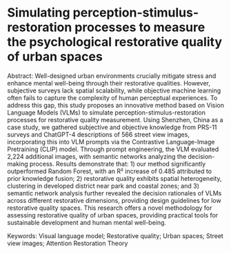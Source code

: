 # Simulating perception-stimulus-restoration processes to measure the psychological restorative quality of urban spaces
Abstract: Well-designed urban environments crucially mitigate stress and enhance mental well-being through their restorative qualities. However, subjective surveys lack spatial scalability, while objective machine learning often fails to capture the complexity of human perceptual experiences. To address this gap, this study proposes an innovative method based on Vision Language Models (VLMs) to simulate perception-stimulus-restoration processes for restorative quality measurement. Using Shenzhen, China as a case study, we gathered subjective and objective knowledge from PRS-11 surveys and ChatGPT-4 descriptions of 566 street view images, incorporating this into VLM prompts via the Contrastive Language-Image Pretraining (CLIP) model. Through prompt engineering, the VLM evaluated 2,224 additional images, with semantic networks analyzing the decision-making process. Results demonstrate that: 1) our method significantly outperformed Random Forest, with an R² increase of 0.485 attributed to prior knowledge fusion; 2) restorative quality exhibits spatial heterogeneity, clustering in developed district near park and coastal zones; and 3) semantic network analysis further revealed the decision rationales of VLMs across different restorative dimensions, providing design guidelines for low restorative quality spaces. This research offers a novel methodology for assessing restorative quality of urban spaces, providing practical tools for sustainable development and human mental well-being.

Keywords: Visual language model; Restorative quality; Urban spaces; Street view images; Attention Restoration Theory
